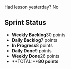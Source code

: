 Had lesson yesterday? No

## Sprint Status
-   **Weekly Backlog**30 points
-   **Daily Backlog**7 points
-   **In Progress**8 points
-   **Daily Done**9 points
-   **Weekly Done**26 points
-   **TOTAL:****80 points**